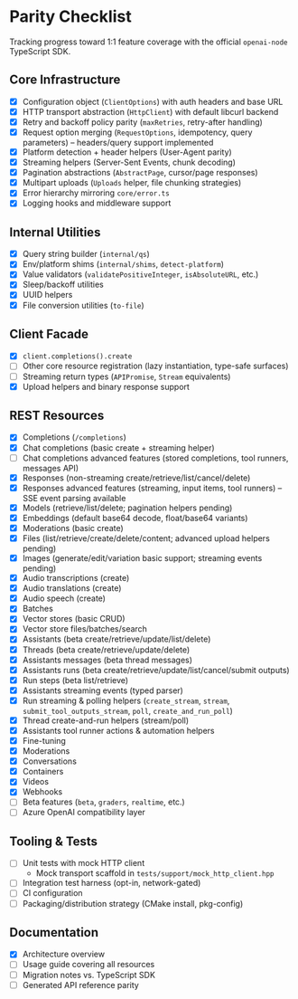 # Parity Checklist

Tracking progress toward 1:1 feature coverage with the official `openai-node` TypeScript SDK.

## Core Infrastructure
- [x] Configuration object (`ClientOptions`) with auth headers and base URL
- [x] HTTP transport abstraction (`HttpClient`) with default libcurl backend
- [x] Retry and backoff policy parity (`maxRetries`, retry-after handling)
- [x] Request option merging (`RequestOptions`, idempotency, query parameters) – headers/query support implemented
- [x] Platform detection + header helpers (User-Agent parity)
- [x] Streaming helpers (Server-Sent Events, chunk decoding)
- [x] Pagination abstractions (`AbstractPage`, cursor/page responses)
- [x] Multipart uploads (`Uploads` helper, file chunking strategies)
- [x] Error hierarchy mirroring `core/error.ts`
- [x] Logging hooks and middleware support

## Internal Utilities
- [x] Query string builder (`internal/qs`)
- [x] Env/platform shims (`internal/shims`, `detect-platform`)
- [x] Value validators (`validatePositiveInteger`, `isAbsoluteURL`, etc.)
- [x] Sleep/backoff utilities
- [x] UUID helpers
- [x] File conversion utilities (`to-file`)

## Client Facade
- [x] `client.completions().create`
- [ ] Other core resource registration (lazy instantiation, type-safe surfaces)
- [ ] Streaming return types (`APIPromise`, `Stream` equivalents)
- [x] Upload helpers and binary response support

## REST Resources
- [x] Completions (`/completions`)
- [x] Chat completions (basic create + streaming helper)
- [ ] Chat completions advanced features (stored completions, tool runners, messages API)
- [x] Responses (non-streaming create/retrieve/list/cancel/delete)
- [x] Responses advanced features (streaming, input items, tool runners) – SSE event parsing available
- [x] Models (retrieve/list/delete; pagination helpers pending)
- [x] Embeddings (default base64 decode, float/base64 variants)
- [x] Moderations (basic create)
- [x] Files (list/retrieve/create/delete/content; advanced upload helpers pending)
- [x] Images (generate/edit/variation basic support; streaming events pending)
- [x] Audio transcriptions (create)
- [x] Audio translations (create)
- [x] Audio speech (create)
- [x] Batches
- [x] Vector stores (basic CRUD)
- [x] Vector store files/batches/search
- [x] Assistants (beta create/retrieve/update/list/delete)
- [x] Threads (beta create/retrieve/update/delete)
- [x] Assistants messages (beta thread messages)
- [x] Assistants runs (beta create/retrieve/update/list/cancel/submit outputs)
- [x] Run steps (beta list/retrieve)
- [x] Assistants streaming events (typed parser)
- [x] Run streaming & polling helpers (`create_stream`, `stream`, `submit_tool_outputs_stream`, `poll`, `create_and_run_poll`)
- [x] Thread create-and-run helpers (stream/poll)
- [x] Assistants tool runner actions & automation helpers
- [x] Fine-tuning
- [x] Moderations
- [x] Conversations
- [x] Containers
- [x] Videos
- [x] Webhooks
- [ ] Beta features (`beta`, `graders`, `realtime`, etc.)
- [ ] Azure OpenAI compatibility layer

## Tooling & Tests
- [ ] Unit tests with mock HTTP client
  - Mock transport scaffold in `tests/support/mock_http_client.hpp`
- [ ] Integration test harness (opt-in, network-gated)
- [ ] CI configuration
- [ ] Packaging/distribution strategy (CMake install, pkg-config)

## Documentation
- [x] Architecture overview
- [ ] Usage guide covering all resources
- [ ] Migration notes vs. TypeScript SDK
- [ ] Generated API reference parity
